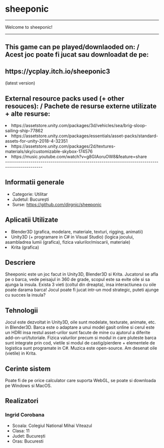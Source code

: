# sheeponic
____________________
Welcome to sheeponic! 
____________________

<h2> This game can pe played/downlaoded on: / Acest joc poate fi jucat sau downloadat de pe: </h2>

<h2> https://ycplay.itch.io/sheeponic3 </h2>

<p> (latest version) </p>

<h2> External resource packs used (+ other resouces): / Pachete de resurse externe utilizate + alte resurse: </h2>
<li> https://assetstore.unity.com/packages/3d/vehicles/sea/brig-sloop-sailing-ship-77862 </li>
<li> https://assetstore.unity.com/packages/essentials/asset-packs/standard-assets-for-unity-2018-4-32351 </li>
<li> https://assetstore.unity.com/packages/2d/textures-materials/sky/customizable-skybox-174576 </li>
<li> https://music.youtube.com/watch?v=g8GIAoruOW8&feature=share </li>
-------------------------------------------------------------------------------------------------

<h2>Informatii generale</h2>
<ul>
<li>Categorie: Utilitar</li>
<li>Judetul: București</li>
<li>Surse: <a href="https://github.com/dirgnic/sheeponic">https://github.com/dirgnic/sheeponic</a>
</li>
</ul>
<h2>Aplicatii Utilizate</h2>
<li> Blender3D (grafica, modelare, materiale, texturi, rigging, animatii) </li>
<li> Unity3D (+ programare in C# in Visual Studio) (logica jocului, asambladrea lumii (grafica), fizica valurilor/miscarii, materiale) </li>
<li> Krita (grafica) </li>
<h2>Descriere</h2>
<p>Sheeponic este un joc facut in Unity3D, Blender3D si Krita. Jucatorul se afla pe o barca, vede peisajul in 360 de grade, scopul este sa evite oile si sa ajunga la insula. Exista 3 vieti (coltul din dreapta), insa interactiunea cu oile poate darama barca! Jocul poate fi jucat intr-un mod strategic, puteti ajunge cu succes la insula?</p>
<h2>Tehnologii</h2>
<p>Jocul este dezvoltat in Unity3D, oile sunt modelate, texturate, animate, etc. in Blender3D. Barca este o adaptare a unui model gasit online si cerul este un HDRI insa restul asset-urilor sunt facute de mine cu ajutorul a diferite add-on-uri/tutoriale. Fizica valurilor precum si modul in care pluteste barca sunt integrate prin cod, vietile si modul de castig/pierdere + elementele de logistica sunt programate in C#. Muzica este open-source. Am desenat oile (vietile) in Krita.</p>
<h2>Cerinte sistem</h2>
<p>Poate fi de pe orice calculator care suporta WebGL, se poate si downloada pe Windows si MacOS.</p>
<h2>Realizatori</h2>
<h3>Ingrid Corobana</h3>
<ul>
<li>Scoala: Colegiul National Mihai Viteazul</li>
<li>Clasa: 11</li>
<li>Judet: București</li>
<li>Oras: Bucuresti</li>
